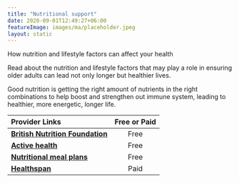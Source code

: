 ```yaml
---
title: "Nutritional support"
date: 2020-09-01T12:49:27+06:00
featureImage: images/ma/placeholder.jpeg
layout: static
---
```


How nutrition and lifestyle factors can affect your health

Read about the nutrition and lifestyle factors that may play a role in ensuring older adults can lead not only longer but healthier lives.

Good nutrition is getting the right amount of nutrients in the right combinations to help boost and strengthen out immune system, leading to healthier, more energetic, longer life.

| Provider Links      | Free or Paid  |  
| :-----------          | :--------------:      |  
| [**British Nutrition Foundation**](https://www.nutrition.org.uk/life-stages/older-people/) | Free | 
| [**Active health**](https://www.activehealth.sg/read/nutrition/what-is-good-nutrition-and-why-is-it-important) | Free | 
| [**Nutritional meal plans**](https://nutritionmealplans.com/) | Free | 
| [**Healthspan**](https://www.awin1.com/cread.php?awinmid=6007&awinaffid=1198638&ued=https%3A%2F%2Fwww.healthspan.co.uk%2F) | Paid | 
  

<br/><br/>






